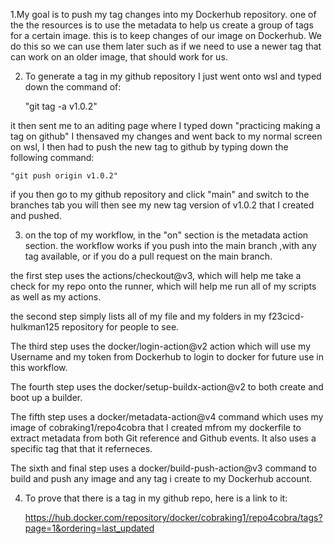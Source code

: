1.My goal is to push my tag changes into my Dockerhub repository. one of the the resources is to use the metadata to help us create a group of tags for a certain image. this is to keep changes of our image on Dockerhub. We do this so we can use them later such as if we need to use a newer tag that can work on an older image, that should work for us.



2. To generate a tag in my github repository I just went onto wsl and typed down the command of: 

    "git tag -a v1.0.2" 

it then sent me to an aditing page where I typed down "practicing making a tag on github" I thensaved my changes and went back to my normal screen on wsl, I then had to push the new tag to github by typing down the following command:

    "git push origin v1.0.2"

if you then go to my github repository and click "main" and switch to the branches tab you will then see my new tag version of v1.0.2 that I created and pushed.

3.  on the top of my workflow, in the "on" section is the metadata action section. the workflow works if you push into the main branch ,with any tag available, or if you do a pull request on the main branch.



the first step uses the actions/checkout@v3, which will help me take a check for my repo onto the runner, which will help me run all of my scripts as well as my actions.

the second step simply lists all of my file and my folders in my f23cicd-hulkman125 repository for people to see.

The third step uses the docker/login-action@v2 action which will use my Username and my token from Dockerhub to login to docker for future use in this workflow.

The fourth step uses the docker/setup-buildx-action@v2 to both create and boot up a builder.

The fifth step uses a docker/metadata-action@v4 command which uses my image of cobraking1/repo4cobra that I created mfrom my dockerfile to extract metadata from both Git reference and Github events. It also uses a specific tag that that it referneces.

The sixth and final step uses a docker/build-push-action@v3 command to build and push any image and any tag i create to my Dockerhub account.

4. To prove that there is a tag in my github repo, here is a link to it:

    https://hub.docker.com/repository/docker/cobraking1/repo4cobra/tags?page=1&ordering=last_updated